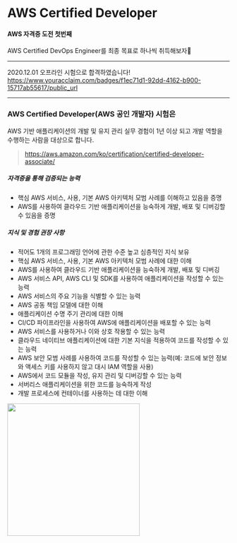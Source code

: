 # AWS Certified Developer
#### AWS 자격증 도전 첫번째
AWS Certified DevOps Engineer를 최종 목표로 하나씩 취득해보자💪  

---

2020.12.01 오프라인 시험으로 합격하였습니다!  
https://www.youracclaim.com/badges/f1ec71d1-92dd-4162-b900-15717ab55617/public_url

---

### AWS Certified Developer(AWS 공인 개발자) 시험은
AWS 기반 애플리케이션의 개발 및 유지 관리 실무 경험이 1년 이상 되고 개발 역할을 수행하는 사람을 대상으로 합니다.
> https://aws.amazon.com/ko/certification/certified-developer-associate/
##### 자격증을 통해 검증되는 능력
- 핵심 AWS 서비스, 사용, 기본 AWS 아키텍처 모범 사례를 이해하고 있음을 증명
- AWS를 사용하여 클라우드 기반 애플리케이션을 능숙하게 개발, 배포 및 디버깅할 수 있음을 증명
##### 지식 및 경험 권장 사항
- 적어도 1개의 프로그래밍 언어에 관한 수준 높고 심층적인 지식 보유
- 핵심 AWS 서비스, 사용, 기본 AWS 아키텍처 모범 사례에 대한 이해
- AWS를 사용하여 클라우드 기반 애플리케이션을 능숙하게 개발, 배포 및 디버깅
- AWS 서비스 API, AWS CLI 및 SDK를 사용하여 애플리케이션을 작성할 수 있는 능력
- AWS 서비스의 주요 기능을 식별할 수 있는 능력
- AWS 공동 책임 모델에 대한 이해
- 애플리케이션 수명 주기 관리에 대한 이해
- CI/CD 파이프라인을 사용하여 AWS에 애플리케이션을 배포할 수 있는 능력
- AWS 서비스를 사용하거나 이와 상호 작용할 수 있는 능력
- 클라우드 네이티브 애플리케이션에 대한 기본 지식을 적용하여 코드를 작성할 수 있는 능력
- AWS 보안 모범 사례를 사용하여 코드를 작성할 수 있는 능력(예: 코드에 보안 정보와 액세스 키를 사용하지 않고 대시 IAM 역할을 사용)
- AWS에서 코드 모듈을 작성, 유지 관리 및 디버깅할 수 있는 능력
- 서버리스 애플리케이션을 위한 코드를 능숙하게 작성
- 개발 프로세스에 컨테이너를 사용하는 데 대한 이해
  
<img src="https://user-images.githubusercontent.com/61479654/95557601-00157600-0a50-11eb-9dc2-6f79e29b5a78.png"  width="300" height="300">
